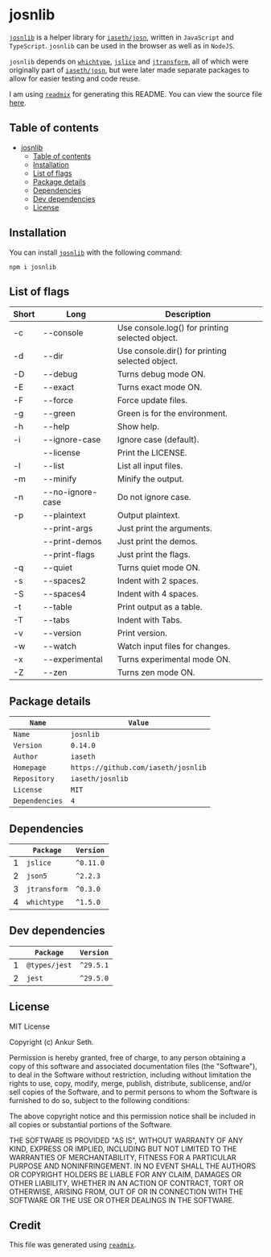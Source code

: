 
# josnlib
[`josnlib`](https://www.npmjs.com/package/josnlib) is a helper library for [`iaseth/josn`](https://github.com/iaseth/josn),
written in `JavaScript` and `TypeScript`.
`josnlib` can be used in the browser as well as in `NodeJS`.

`josnlib` depends on [`whichtype`](https://github.com/iaseth/whichtype), [`jslice`](https://github.com/iaseth/jslice)
and [`jtransform`](https://github.com/iaseth/jtransform), all of which were originally part of [`iaseth/josn`](https://github.com/iaseth/josn),
but were later made separate packages to allow for easier testing and code reuse.

I am using [`readmix`](https://github.com/iaseth/readmix) for generating this README.
You can view the source file [here](https://github.com/iaseth/josnlib/blob/master/README.md.rx).


## Table of contents
* [josnlib](#josnlib)
    * [Table of contents](#table-of-contents)
    * [Installation](#installation)
    * [List of flags](#list-of-flags)
    * [Package details](#package-details)
    * [Dependencies](#dependencies)
    * [Dev dependencies](#dev-dependencies)
    * [License](#license)


## Installation
You can install [`josnlib`](https://www.npmjs.com/package/josnlib) with the following command:
```
npm i josnlib
```


## List of flags

| Short | Long | Description |
| ----- | ---- | ----------- |
| -c | --console | Use console.log() for printing selected object. |
| -d | --dir | Use console.dir() for printing selected object. |
| -D | --debug | Turns debug mode ON. |
| -E | --exact | Turns exact mode ON. |
| -F | --force | Force update files. |
| -g | --green | Green is for the environment. |
| -h | --help | Show help. |
| -i | --ignore-case | Ignore case (default). |
|  | --license | Print the LICENSE. |
| -l | --list | List all input files. |
| -m | --minify | Minify the output. |
| -n | --no-ignore-case | Do not ignore case. |
| -p | --plaintext | Output plaintext. |
|  | --print-args | Just print the arguments. |
|  | --print-demos | Just print the demos. |
|  | --print-flags | Just print the flags. |
| -q | --quiet | Turns quiet mode ON. |
| -s | --spaces2 | Indent with 2 spaces. |
| -S | --spaces4 | Indent with 4 spaces. |
| -t | --table | Print output as a table. |
| -T | --tabs | Indent with Tabs. |
| -v | --version | Print version. |
| -w | --watch | Watch input files for changes. |
| -x | --experimental | Turns experimental mode ON. |
| -Z | --zen | Turns zen mode ON. |


## Package details
| `Name`         | `Value`                             |
| -------------- | ----------------------------------- |
| `Name`         | `josnlib`                           |
| `Version`      | `0.14.0`                            |
| `Author`       | `iaseth`                            |
| `Homepage`     | `https://github.com/iaseth/josnlib` |
| `Repository`   | `iaseth/josnlib`                    |
| `License`      | `MIT`                               |
| `Dependencies` | `4`                                 |



## Dependencies
|     | `Package`    | `Version`   |
| --- | ------------ | ----------- |
| 1   | `jslice`     | `^0.11.0`   |
| 2   | `json5`      | `^2.2.3`    |
| 3   | `jtransform` | `^0.3.0`    |
| 4   | `whichtype`  | `^1.5.0`    |



## Dev dependencies
|     | `Package`     | `Version`   |
| --- | ------------- | ----------- |
| 1   | `@types/jest` | `^29.5.1`   |
| 2   | `jest`        | `^29.5.0`   |



## License
MIT License

Copyright (c) Ankur Seth.

Permission is hereby granted, free of charge, to any person obtaining a copy
of this software and associated documentation files (the "Software"), to deal
in the Software without restriction, including without limitation the rights
to use, copy, modify, merge, publish, distribute, sublicense, and/or sell
copies of the Software, and to permit persons to whom the Software is
furnished to do so, subject to the following conditions:

The above copyright notice and this permission notice shall be included in all
copies or substantial portions of the Software.

THE SOFTWARE IS PROVIDED "AS IS", WITHOUT WARRANTY OF ANY KIND, EXPRESS OR
IMPLIED, INCLUDING BUT NOT LIMITED TO THE WARRANTIES OF MERCHANTABILITY,
FITNESS FOR A PARTICULAR PURPOSE AND NONINFRINGEMENT. IN NO EVENT SHALL THE
AUTHORS OR COPYRIGHT HOLDERS BE LIABLE FOR ANY CLAIM, DAMAGES OR OTHER
LIABILITY, WHETHER IN AN ACTION OF CONTRACT, TORT OR OTHERWISE, ARISING FROM,
OUT OF OR IN CONNECTION WITH THE SOFTWARE OR THE USE OR OTHER DEALINGS IN THE
SOFTWARE.


## Credit

This file was generated using [`readmix`](https://github.com/iaseth/readmix).


